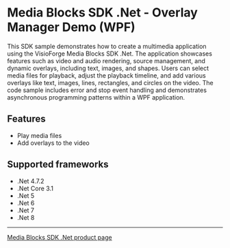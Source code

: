 # Media Blocks SDK .Net - Overlay Manager Demo (WPF)

This SDK sample demonstrates how to create a multimedia application using the VisioForge Media Blocks SDK .Net. The application showcases features such as video and audio rendering, source management, and dynamic overlays, including text, images, and shapes. Users can select media files for playback, adjust the playback timeline, and add various overlays like text, images, lines, rectangles, and circles on the video. The code sample includes error and stop event handling and demonstrates asynchronous programming patterns within a WPF application.

## Features

- Play media files
- Add overlays to the video

## Supported frameworks

- .Net 4.7.2
- .Net Core 3.1
- .Net 5
- .Net 6
- .Net 7
- .Net 8

---

[Media Blocks SDK .Net product page](https://www.visioforge.com/media-blocks-sdk)
